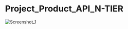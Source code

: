 # Project_Product_API_N-TIER

![Screenshot_1](https://user-images.githubusercontent.com/59150827/188647557-0a81e038-964e-4418-90a0-e60b5f2f0e5c.png)
